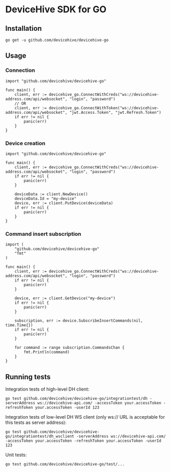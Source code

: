 # DeviceHive SDK for GO

## Installation

    go get -u github.com/devicehive/devicehive-go

## Usage
### Connection

    import "github.com/devicehive/devicehive-go"

    func main() {
        client, err := devicehive_go.ConnectWithCreds("ws://devicehive-address.com/api/websocket", "login", "password")
        // OR
        client, err := devicehive_go.ConnectWithToken("ws://devicehive-address.com/api/websocket", "jwt.Access.Token", "jwt.Refresh.Token")
        if err != nil {
            panic(err)
        }
    }

### Device creation

    import "github.com/devicehive/devicehive-go"

    func main() {
        client, err := devicehive_go.ConnectWithCreds("ws://devicehive-address.com/api/websocket", "login", "password")
        if err != nil {
            panic(err)
        }

        deviceData := client.NewDevice()
        deviceData.Id = "my-device"
        device, err := client.PutDevice(deviceData)
        if err != nil {
            panic(err)
        }
    }


### Command insert subscription

    import (
        "github.com/devicehive/devicehive-go"
        "fmt"
    )

    func main() {
        client, err := devicehive_go.ConnectWithCreds("ws://devicehive-address.com/api/websocket", "login", "password")
        if err != nil {
            panic(err)
        }

        device, err := client.GetDevice("my-device")
        if err != nil {
            panic(err)
        }

        subscription, err := device.SubscribeInsertCommands(nil, time.Time{})
        if err != nil {
            panic(err)
        }

        for command := range subscription.CommandsChan {
            fmt.Println(command)
        }
    }

## Running tests
Integration tests of high-level DH client:

    go test github.com/devicehive/devicehive-go/integrationtest/dh -serverAddress ws://devicehive-api.com/ -accessToken your.accessToken -refreshToken your.accessToken -userId 123

Integration tests of low-level DH WS client (only ws:// URL is acceptable for this tests as server address):

    go test github.com/devicehive/devicehive-go/integrationtest/dh_wsclient -serverAddress ws://devicehive-api.com/ -accessToken your.accessToken -refreshToken your.accessToken -userId 123

Unit tests:

    go test github.com/devicehive/devicehive-go/test/...

